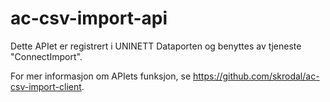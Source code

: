 # ac-csv-import-api

Dette APIet er registrert i UNINETT Dataporten og benyttes av tjeneste "ConnectImport".

For mer informasjon om APIets funksjon, se https://github.com/skrodal/ac-csv-import-client. 

